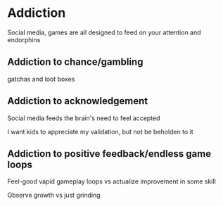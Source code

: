 # Addiction

Social media, games are all designed to feed on your attention and endorphins

## Addiction to chance/gambling

 gatchas and loot boxes

## Addiction to acknowledgement

Social media feeds the brain's need to feel accepted 

I want kids to appreciate my validation, but not be beholden to it

## Addiction to positive feedback/endless game loops

Feel-good vapid gameplay loops vs actualize improvement in some skill

Observe growth vs just grinding
